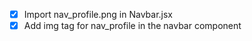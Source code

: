 - [x] Import nav_profile.png in Navbar.jsx
- [x] Add img tag for nav_profile in the navbar component
